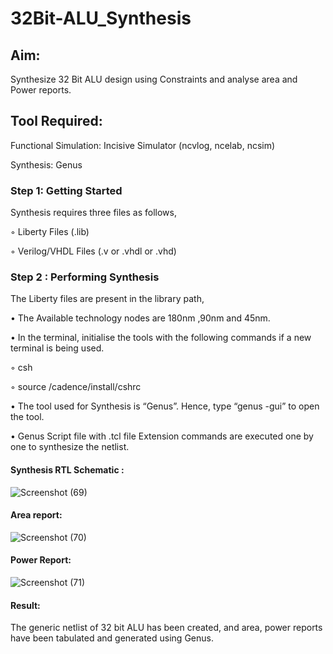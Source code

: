 # 32Bit-ALU_Synthesis

## Aim:

Synthesize 32 Bit ALU design using Constraints and analyse area and Power reports.

## Tool Required:

Functional Simulation: Incisive Simulator (ncvlog, ncelab, ncsim)

Synthesis: Genus

### Step 1: Getting Started

Synthesis requires three files as follows,

◦ Liberty Files (.lib)

◦ Verilog/VHDL Files (.v or .vhdl or .vhd)

### Step 2 : Performing Synthesis

The Liberty files are present in the library path,

• The Available technology nodes are 180nm ,90nm and 45nm.

• In the terminal, initialise the tools with the following commands if a new terminal is being
used.

◦ csh

◦ source /cadence/install/cshrc

• The tool used for Synthesis is “Genus”. Hence, type “genus -gui” to open the tool.

• Genus Script file with .tcl file Extension commands are executed one by one to synthesize the netlist.

#### Synthesis RTL Schematic :
![Screenshot (69)](https://github.com/user-attachments/assets/636892db-34eb-4af2-b4ca-1e0c0f715025)


#### Area report:
![Screenshot (70)](https://github.com/user-attachments/assets/b5ed2ace-9b6b-434c-9378-cbdd891d5eb3)



#### Power Report:
![Screenshot (71)](https://github.com/user-attachments/assets/6425fade-78d0-49f5-ab8d-31e8ca599fad)


#### Result: 

The generic netlist of 32 bit ALU  has been created, and area, power reports have been tabulated and generated using Genus.
